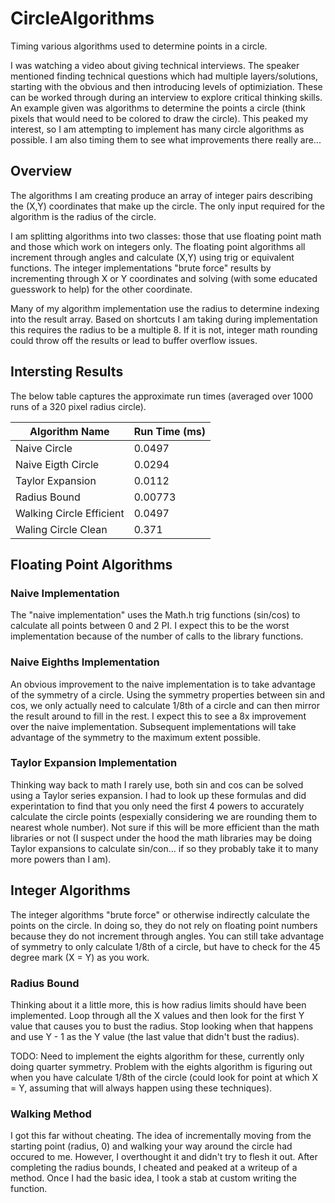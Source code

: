 # CircleAlgorithms
Timing various algorithms used to determine points in a circle.

I was watching a video about giving technical interviews.  The speaker mentioned finding technical questions which had multiple layers/solutions, starting with the obvious and then introducing levels of optimiziation. These can be worked through during an interview to explore critical thinking skills.  An example given was algorithms to determine the points a circle (think pixels that would need to be colored to draw the circle).  This peaked my interest, so I am attempting to implement has many circle algorithms as possible.  I am also timing them to see what improvements there really are...

## Overview
The algorithms I am creating produce an array of integer pairs describing the (X,Y) coordinates that make up the circle.  The only input required for the algorithm is the radius of the circle.  

I am splitting algorithms into two classes: those that use floating point math and those which work on integers only.  The floating point algorithms all increment through angles and calculate (X,Y) using trig or equivalent functions.  The integer implementations "brute force" results by incrementing through X or Y coordinates and solving (with some educated guesswork to help) for the other coordinate.  

Many of my algorithm implementation use the radius to determine indexing into the result array.  Based on shortcuts I am taking during implementation this requires the radius to be a multiple 8.  If it is not, integer math rounding could throw off the results or lead to buffer overflow issues.


## Intersting Results

The below table captures the approximate run times (averaged over 1000 runs of a 320 pixel radius circle).

| Algorithm Name |  Run Time (ms) |
|----------------|----------------|
| Naive Circle   | 0.0497         |
| Naive Eigth Circle | 0.0294     |
| Taylor Expansion   | 0.0112     |
| Radius Bound  | 0.00773 |
| Walking Circle Efficient | 0.0497 |
| Waling Circle Clean | 0.371 |



## Floating Point Algorithms



### Naive Implementation
The "naive implementation" uses the Math.h trig functions (sin/cos) to calculate all points between 0 and 2 PI.  I expect this to be the worst implementation because of the number of calls to the library functions.

### Naive Eighths Implementation
An obvious improvement to the naive implementation is to take advantage of the symmetry of a circle.  Using the symmetry properties between sin and cos, we only actually need to calculate 1/8th of a circle and can then mirror the result around to fill in the rest.  I expect this to see a 8x improvement over the naive implementation.  Subsequent implementations will take advantage of the symmetry to the maximum extent possible.

### Taylor Expansion Implementation
Thinking way back to math I rarely use, both sin and cos can be solved using a Taylor series expansion.  I had to look up these formulas and did experintation to find that you only need the first 4 powers to accurately calculate the circle points (espexially considering we are rounding them to nearest whole number). Not sure if this will be more efficient than the math libraries or not (I suspect under the hood the math libraries may be doing Taylor expansions to calculate sin/con... if so they probably take it to many more powers than I am).  


## Integer Algorithms
The integer algorithms "brute force" or otherwise indirectly calculate the points on the circle.  In doing so, they do not rely on floating point numbers because they do not increment through angles.  You can still take advantage of symmetry to only calculate 1/8th of a circle, but have to check for the 45 degree mark (X = Y) as you work.

### Radius Bound
Thinking about it a little more, this is how radius limits should have been implemented.  Loop through all the X values and then look for the first Y value that causes you to bust the radius.  Stop looking when that happens and use Y - 1 as the Y value (the  last value that didn't bust the radius).  

TODO: Need to implement the eights algorithm for these, currently only doing quarter symmetry.  Problem with the eights algorithm is figuring out when you have calculate 1/8th of the circle (could look for point at which X = Y, assuming that will always happen using these techniques).  

### Walking Method
I got this far without cheating.  The idea of incrementally moving from the starting point (radius, 0) and walking your way around the circle had occured to me.  However, I overthought it and didn't try to flesh it out.  After completing the radius bounds, I cheated and peaked at a writeup of a method.  Once I had the basic idea, I took a stab at custom writing the function.

